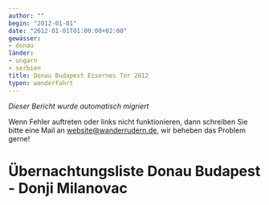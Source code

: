 ```yaml
---
author: ""
begin: "2012-01-01"
date: "2012-01-01T01:00:00+02:00"
gewässer:
- donau
länder:
- ungarn
- serbien
title: Donau Budapest Eisernes Tor 2012
typen: wanderfahrt
---
```



*Dieser Bericht wurde automatisch migriert*

Wenn Fehler auftreten oder links nicht funktionieren, dann schreiben Sie bitte eine Mail an website@wanderrudern.de, wir beheben das Problem gerne!



# Übernachtungsliste Donau Budapest - Donji Milanovac


